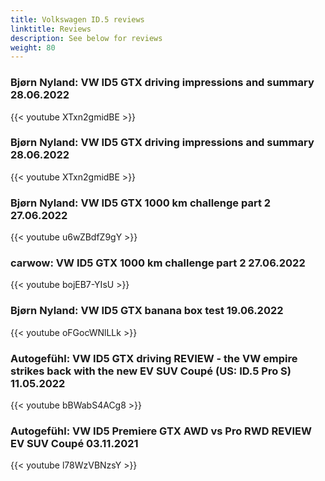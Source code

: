 ```yaml
---
title: Volkswagen ID.5 reviews
linktitle: Reviews
description: See below for reviews
weight: 80
---
```

### Bjørn Nyland: VW ID5 GTX driving impressions and summary 28.06.2022

{{< youtube XTxn2gmidBE >}}
### Bjørn Nyland: VW ID5 GTX driving impressions and summary 28.06.2022

{{< youtube XTxn2gmidBE >}}
### Bjørn Nyland: VW ID5 GTX 1000 km challenge part 2 27.06.2022

{{< youtube u6wZBdfZ9gY >}}
### carwow: VW ID5 GTX 1000 km challenge part 2 27.06.2022

{{< youtube bojEB7-YIsU >}}
### Bjørn Nyland: VW ID5 GTX banana box test 19.06.2022

{{< youtube oFGocWNlLLk >}}
### Autogefühl: VW ID5 GTX driving REVIEW - the VW empire strikes back with the new EV SUV Coupé (US: ID.5 Pro S) 11.05.2022

{{< youtube bBWabS4ACg8 >}}
### Autogefühl: VW ID5 Premiere GTX AWD vs Pro RWD REVIEW EV SUV Coupé 03.11.2021

{{< youtube l78WzVBNzsY >}}
